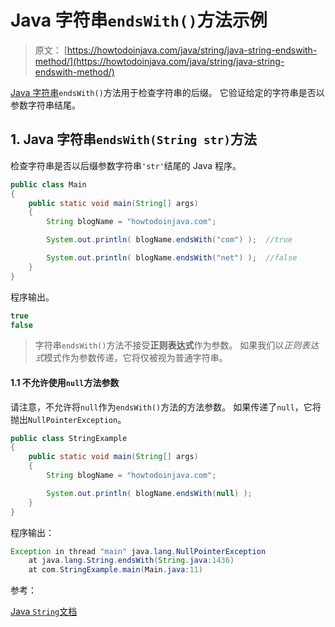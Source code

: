 # Java 字符串`endsWith()`方法示例

> 原文： [https://howtodoinjava.com/java/string/java-string-endswith-method/](https://howtodoinjava.com/java/string/java-string-endswith-method/)

[Java 字符串](https://howtodoinjava.com/java-string/)`endsWith()`方法用于检查字符串的后缀。 它验证给定的字符串是否以参数字符串结尾。

## 1\. Java 字符串`endsWith(String str)`方法

检查字符串是否以后缀参数字符串`'str'`结尾的 Java 程序。

```java
public class Main 
{
    public static void main(String[] args) 
    {
        String blogName = "howtodoinjava.com";

        System.out.println( blogName.endsWith("com") );  //true

        System.out.println( blogName.endsWith("net") );  //false
    }
}

```

程序输出。

```java
true
false

```

> 字符串`endsWith()`方法不接受**正则表达式**作为参数。 如果我们以*正则表达式*模式作为参数传递，它将仅被视为普通字符串。

#### 1.1 不允许使用`null`方法参数

请注意，不允许将`null`作为`endsWith()`方法的方法参数。 如果传递了`null`，它将抛出`NullPointerException`。

```java
public class StringExample 
{
    public static void main(String[] args) 
    {
    	String blogName = "howtodoinjava.com";

        System.out.println( blogName.endsWith(null) );
    }
}

```

程序输出：

```java
Exception in thread "main" java.lang.NullPointerException
	at java.lang.String.endsWith(String.java:1436)
	at com.StringExample.main(Main.java:11)

```

参考：

[Java `String`文档](https://docs.oracle.com/javase/10/docs/api/java/lang/String.html)